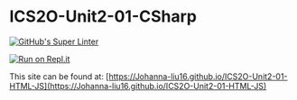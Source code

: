 # ICS2O-Unit2-01-CSharp

[![GitHub's Super Linter](https://github.com/Johanna-liu16/ICS2O-Unit2-01-CSharp/workflows/GitHub's%20Super%20Linter/badge.svg)](https://github.com/Johanna-liu16/ICS2O-Unit2-01-CSharp/actions)

[![Run on Repl.it](https://repl.it/badge/github/Johanna-liu16/ICS2O-Unit2-01-HTML-JS)](https://repl.it/github/Johanna-liu16/ICS2O-Unit2-01-HTML-JS)

This site can be found at: [https://Johanna-liu16.github.io/ICS2O-Unit2-01-HTML-JS](https://Johanna-liu16.github.io/ICS2O-Unit2-01-HTML-JS)
